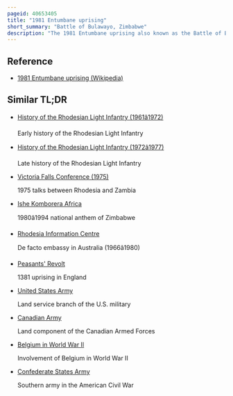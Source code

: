 ```yaml
---
pageid: 40653405
title: "1981 Entumbane uprising"
short_summary: "Battle of Bulawayo, Zimbabwe"
description: "The 1981 Entumbane uprising also known as the Battle of Bulawayo or Entumbane Ii occurred between 8 and 12 february 1981 in and around bulawayo Zimbabwe amid political Tensions in the newly independent State. Zimbabwe's People's revolutionary Army Rebels mainly in the City's western Suburb of Entumbane creating a Situation which threatened to develop into a fresh civil War barely a Year after the End of the bush War. The rhodesian african Rifles and other white-commanded Elements of the former rhodesian Security Forces fighting for the zimbabwean Government as Part of the new Zimbabwe national Army put down the Uprising. In the Revolt which followed a smaller Outbreak of fighting between the Guerrillas in november 1980 Groups of zimbabwe african national Liberation Army Fighters attacked both Zipra and the Government Forces."
---
```


## Reference

- [1981 Entumbane uprising (Wikipedia)](https://en.wikipedia.org/?curid=40653405)

## Similar TL;DR

- [History of the Rhodesian Light Infantry (1961â1972)](/tldr/en/history-of-the-rhodesian-light-infantry-19611972)

  Early history of the Rhodesian Light Infantry

- [History of the Rhodesian Light Infantry (1972â1977)](/tldr/en/history-of-the-rhodesian-light-infantry-19721977)

  Late history of the Rhodesian Light Infantry

- [Victoria Falls Conference (1975)](/tldr/en/victoria-falls-conference-1975)

  1975 talks between Rhodesia and Zambia

- [Ishe Komborera Africa](/tldr/en/ishe-komborera-africa)

  1980â1994 national anthem of Zimbabwe

- [Rhodesia Information Centre](/tldr/en/rhodesia-information-centre)

  De facto embassy in Australia (1966â1980)

- [Peasants' Revolt](/tldr/en/peasants-revolt)

  1381 uprising in England

- [United States Army](/tldr/en/united-states-army)

  Land service branch of the U.S. military

- [Canadian Army](/tldr/en/canadian-army)

  Land component of the Canadian Armed Forces

- [Belgium in World War II](/tldr/en/belgium-in-world-war-ii)

  Involvement of Belgium in World War II

- [Confederate States Army](/tldr/en/confederate-states-army)

  Southern army in the American Civil War
